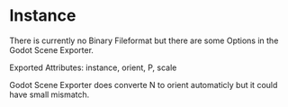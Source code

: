 # Instance

There is currently no Binary Fileformat but there are some Options in the Godot Scene Exporter.

Exported Attributes: instance, orient, P, scale

Godot Scene Exporter does converte N to orient automaticly but it could have small mismatch.
